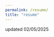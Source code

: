 ```yaml
---
permalink: /resume/
title: "resume"
---
```

<object data="/assets/images/Townsend_Resume_2025.pdf" width="800" height="800" type='application/pdf'></object>
updated 02/05/2025 
